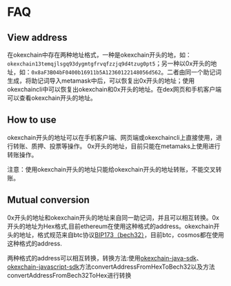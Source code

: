 # FAQ

## View address
在okexchain中存在两种地址格式，一种是okexchain开头的地，如：`okexchain13temqjlsgq93dygmtgfrvqfzzjq9d4tzug0pt5`；另一种以0x开头的地址，如：`0x8aF3B04bF0400b16911b5A12360122148056d562`。二者由同一个助记词生成，将助记词导入metamask中后，可以恢复出0x开头的地址；使用okexchaincli中可以恢复出okexchain和0x开头的地址。在dex网页和手机客户端可以查看okexchain开头的地址。

## How to use
okexchain开头的地址可以在手机客户端、网页端或okexchaincli上直接使用，进行转账、质押、投票等操作。
0x开头的地址，目前只能在metamaks上使用进行转账操作。

注意：使用okexchain开头的地址只能给okexchain开头的地址转账，不能交叉转账。

## Mutual conversion
0x开头的地址和okexchain开头的地址来自同一助记词，并且可以相互转换。0x开头的地址为Hex格式,目前ethereum在使用这种格式的address。okexchain开头的地址，格式规范来自btc协议[BIP173（bech32）](https://github.com/bitcoin/bitcoin/pull/11167)，目前btc，cosmos都在使用这种格式的address.

两种格式的address可以相互转换，转换方法:使用[okexchain-java-sdk](https://github.com/okex/okexchain-java-sdk/blob/release/v0.16.0/src/main/java/com/okexchain/utils/crypto/AddressUtil.java)、[okexchain-javascript-sdk](https://github.com/okex/okexchain-javascript-sdk/blob/master/src/crypto/index.js)方法convertAddressFromHexToBech32以及方法convertAddressFromBech32ToHex进行转换